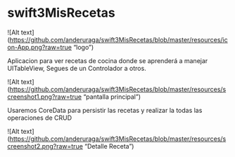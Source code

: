 # swift3MisRecetas

![Alt text](https://github.com/anderuraga/swift3MisRecetas/blob/master/resources/icon-App.png?raw=true “logo”)

Aplicacion para ver recetas de cocina donde se aprenderá a manejar UITableView, Segues de un Controlador a otros.

![Alt text](https://github.com/anderuraga/swift3MisRecetas/blob/master/resources/screenshot1.png?raw=true “pantalla principal”)

Usaremos CoreData para persistir las recetas y realizar la todas las operaciones de CRUD

![Alt text](https://github.com/anderuraga/swift3MisRecetas/blob/master/resources/screenshot2.png?raw=true “Detalle Receta”)
